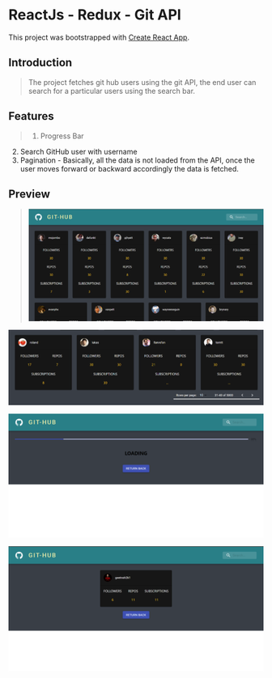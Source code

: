 # ReactJs - Redux - Git API

This project was bootstrapped with [Create React App](https://github.com/facebook/create-react-app).

## Introduction

>  The project fetches git hub users using the git API, the end user can search for a particular users using the search bar.

## Features

> 1. Progress Bar
  2. Search GitHub user with username
  3. Pagination - Basically, all the data is not loaded from the API, once the user moves forward or backward accordingly the data is fetched.

## Preview

> ![Landing Page-1](/markdown/1.png)

![Landing Page-2](/markdown/2.png)

![Landing Page-3](/markdown/3.png)

![Landing Page-4](/markdown/4.png)